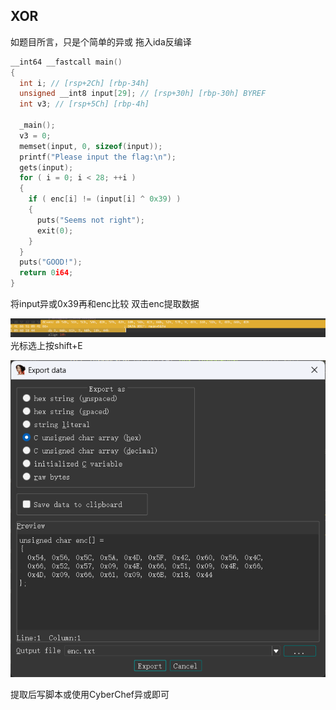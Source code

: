 ## XOR
如题目所言，只是个简单的异或
拖入ida反编译
```c
__int64 __fastcall main()
{
  int i; // [rsp+2Ch] [rbp-34h]
  unsigned __int8 input[29]; // [rsp+30h] [rbp-30h] BYREF
  int v3; // [rsp+5Ch] [rbp-4h]

  _main();
  v3 = 0;
  memset(input, 0, sizeof(input));
  printf("Please input the flag:\n");
  gets(input);
  for ( i = 0; i < 28; ++i )
  {
    if ( enc[i] != (input[i] ^ 0x39) )
    {
      puts("Seems not right");
      exit(0);
    }
  }
  puts("GOOD!");
  return 0i64;
}
```
将input异或0x39再和enc比较
双击enc提取数据

![img.png](img.png)
光标选上按shift+E

![img_1.png](img_1.png)

提取后写脚本或使用CyberChef异或即可
